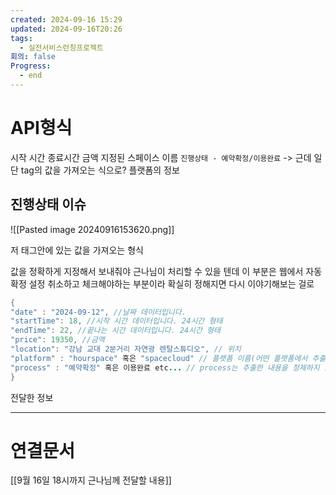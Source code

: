 ```yaml
---
created: 2024-09-16 15:29
updated: 2024-09-16T20:26
tags:
  - 실전서비스런칭프로젝트
회의: false
Progress:
  - end
---
```

# API형식
시작 시간
종료시간
금액
지정된 스페이스 이름
`진행상태 - 예약확정/이용완료` -> 근데 일단 tag의 값을 가져오는 식으로?
플랫폼의 정보
## 진행상태 이슈
![[Pasted image 20240916153620.png]]


저 태그안에 있는 값을 가져오는 형식

값을 정확하게 지정해서 보내줘야 근나님이 처리할 수 있을 텐데 이 부분은 웹에서 자동확정 설정 취소하고 체크해야하는 부분이라 확실히 정해지면 다시 이야기해보는 걸로


```java
{  
"date" : "2024-09-12", //날짜 데이터입니다.  
"startTime": 18, //시작 시간 데이터입니다. 24시간 형태  
"endTime": 22, //끝나는 시간 데이터입니다. 24시간 형태  
"price": 19350, //금액  
"location": "강남 교대 2분거리 자연광 렌탈스튜디오", // 위치  
"platform" : "hourspace" 혹은 "spacecloud" // 플랫폼 이름(어떤 플랫폼에서 추출했나)  
"process" : "예약확정" 혹은 이용완료 etc... // process는 추출한 내용을 정제하지 않고 그대로 보낼 예정  
}
```

전달한 정보

---
# 연결문서
[[9월 16일 18시까지 근나님께 전달할 내용]]
